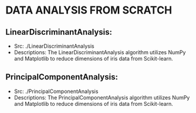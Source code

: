 # DATA ANALYSIS FROM SCRATCH
## LinearDiscriminantAnalysis:
- Src: ./LinearDiscriminantAnalysis
- Descriptions: The LinearDiscriminantAnalysis algorithm utilizes NumPy and Matplotlib to reduce dimensions of iris data from Scikit-learn.

## PrincipalComponentAnalysis:
- Src: ./PrincipalComponentAnalysis
- Descriptions: The PrincipalComponentAnalysis algorithm utilizes NumPy and Matplotlib to reduce dimensions of iris data from Scikit-learn.


